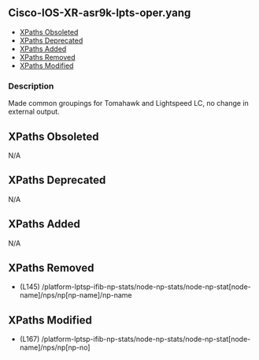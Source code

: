 ## Cisco-IOS-XR-asr9k-lpts-oper.yang

- [XPaths Obsoleted](#xpaths-obsoleted)
- [XPaths Deprecated](#xpaths-deprecated)
- [XPaths Added](#xpaths-added)
- [XPaths Removed](#xpaths-removed)
- [XPaths Modified](#xpaths-modified)

### Description

Made common groupings for Tomahawk and Lightspeed LC, no change in external output.

## XPaths Obsoleted

N/A

## XPaths Deprecated

N/A

## XPaths Added

N/A

## XPaths Removed

- (L145)	/platform-lptsp-ifib-np-stats/node-np-stats/node-np-stat[node-name]/nps/np[np-name]/np-name

## XPaths Modified

- (L167)	/platform-lptsp-ifib-np-stats/node-np-stats/node-np-stat[node-name]/nps/np[np-no]

